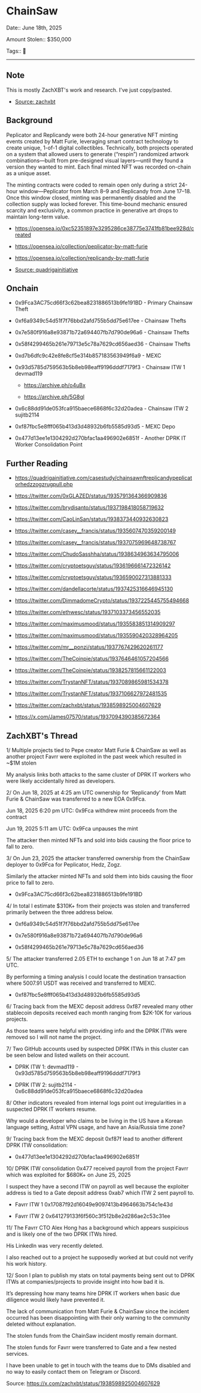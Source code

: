 # ChainSaw

Date:: June 18th, 2025

Amount Stolen:: $350,000

Tags:: 💼 


---


## Note

This is mostly ZachXBT's work and research. I've just copy/pasted.

- [Source: zachxbt](https://x.com/zachxbt/status/1938598925004607629)


## Background

Peplicator and Replicandy were both 24-hour generative NFT minting events created by Matt Furie, leveraging smart contract technology to create unique, 1-of-1 digital collectibles. Technically, both projects operated on a system that allowed users to generate (“respin”) randomized artwork combinations—built from pre-designed visual layers—until they found a version they wanted to mint. Each final minted NFT was recorded on-chain as a unique asset.

The minting contracts were coded to remain open only during a strict 24-hour window—Peplicator from March 8–9 and Replicandy from June 17–18. Once this window closed, minting was permanently disabled and the collection supply was locked forever. This time-bound mechanic ensured scarcity and exclusivity, a common practice in generative art drops to maintain long-term value.

- https://opensea.io/0xc52351897e3295286ce38775e3741fb81bee928d/created

- https://opensea.io/collection/peplicator-by-matt-furie

- https://opensea.io/collection/replicandy-by-matt-furie

- [Source: quadrigainitiative](https://quadrigainitiative.com/casestudy/chainsawnftreplicandypeplicatorhedzzogzrugpull.php)


## Onchain


- 0x9Fca3AC75cd66f3c62bea8231886513b9fe191BD - Primary Chainsaw Theft

- 0xf6a9349c54d51f7f76bbd2afd755b5dd75e617ee - Chainsaw Thefts

- 0x7e580f916a8e93871b72a694407fb7d790de96a6 - Chainsaw Thefts

- 0x58f4299465b261e79713e5c78a7629cd656aed36 - Chainsaw Thefts

- 0xd7b6dfc9c42e8fe8cf5e314b857183563949f6a9 - MEXC



- 0x93d5785d759563b5b8eb98eaff9196dddf7179f3 - Chainsaw ITW 1 devmad119
    
    - https://archive.ph/o4uBx
    
    - https://archive.ph/5G8gl

- 0x6c88dd91de053fca915baece6868f6c32d20adea - Chainsaw ITW 2 sujitb2114

- 0xf87fbc5e8fff065b413d3d48932b6fb5585d93d5 - MEXC Depo

- 0x477d13ee1e1304292d270bfac1aa496902e6851f - Another DPRK IT Worker Consolidation Point




## Further Reading



- https://quadrigainitiative.com/casestudy/chainsawnftreplicandypeplicatorhedzzogzrugpull.php

- https://twitter.com/0xGLAZED/status/1935791364366909836

- https://twitter.com/brydisanto/status/1937198418058719632

- https://twitter.com/CaoLinSan/status/1938373440932630823

- https://twitter.com/casey__francis/status/1935607470359200149

- https://twitter.com/casey__francis/status/1937075969648738767

- https://twitter.com/ChudoSasshha/status/1938634963634795006

- https://twitter.com/cryptoetsguy/status/1936196661472326142

- https://twitter.com/cryptoetsguy/status/1936590027313881333

- https://twitter.com/dandellacorte/status/1937425316646945130

- https://twitter.com/DimmadomeCrypto/status/1937225445755494668

- https://twitter.com/ethwesc/status/1937103373456552035

- https://twitter.com/maximusmood/status/1935583851314909297

- https://twitter.com/maximusmood/status/1935590420328964205

- https://twitter.com/mr__ponzi/status/1937767429620261177

- https://twitter.com/TheCoinpie/status/1937646461057204566

- https://twitter.com/TheCoinpie/status/1938257815661122003

- https://twitter.com/TrystanNFT/status/1937089865981534378

- https://twitter.com/TrystanNFT/status/1937106627972481535

- https://twitter.com/zachxbt/status/1938598925004607629

- https://x.com/James07570/status/1937094390385672364



## ZachXBT's Thread

1/  Multiple projects tied to Pepe creator Matt Furie & ChainSaw as well as another project Favrr were exploited in the past week which resulted in ~$1M stolen

My analysis links both attacks to the same cluster of DPRK IT workers who were likely accidentally hired as developers.

2/ On Jun 18, 2025 at 4:25 am UTC ownership for ‘Replicandy’ from Matt Furie & ChainSaw was transferred to a new EOA 0x9Fca.

Jun 18, 2025 6:20 pm UTC: 0x9Fca withdrew mint proceeds from the contract

Jun 19, 2025 5:11 am UTC: 0x9Fca unpauses the mint

The attacker then minted NFTs and sold into bids causing the floor price to fall to zero.

3/ On Jun 23, 2025 the attacker transferred ownership from the ChainSaw deployer to 0x9Fca for Peplicator, Hedz, Zogz.

Similarly the attacker minted NFTs and sold them into bids causing the floor price to fall to zero.

- 0x9Fca3AC75cd66f3c62bea8231886513b9fe191BD

4/ In total I estimate $310K+ from their projects was stolen and transferred primarily between the three address below. 

- 0xf6a9349c54d51f7f76bbd2afd755b5dd75e617ee

- 0x7e580f916a8e93871b72a694407fb7d790de96a6

- 0x58f4299465b261e79713e5c78a7629cd656aed36

5/ The attacker transferred 2.05 ETH to exchange 1 on Jun 18 at 7:47 pm UTC.

By performing a timing analysis I could locate the destination transaction where 5007.91 USDT was received and transferred to MEXC.

- 0xf87fbc5e8fff065b413d3d48932b6fb5585d93d5

6/ Tracing back from the MEXC deposit address 0xf87 revealed many other stablecoin deposits received each month ranging from $2K-10K for various projects.  

As those teams were helpful with providing info and the DPRK ITWs were removed so I will not name the project.

7/ Two GitHub accounts used by suspected DPRK ITWs in this cluster can be seen below and listed wallets on their account.  

- DPRK ITW 1: devmad119 - 0x93d5785d759563b5b8eb98eaff9196dddf7179f3

- DPRK ITW 2: sujitb2114 - 0x6c88dd91de053fca915baece6868f6c32d20adea

8/ Other indicators revealed from internal logs point out irregularities in a suspected DPRK IT workers resume. 

Why would a developer who claims to be living in the US have a Korean language setting, Astral VPN usage, and have an Asia/Russia time zone?

9/ Tracing back from the MEXC deposit 0xf87f lead to another different DPRK ITW consolidation: 

- 0x477d13ee1e1304292d270bfac1aa496902e6851f

10/ DPRK ITW consolidation 0x477 received payroll from the project Favrr which was exploited for $680K+ on June 25, 2025

I suspect they have a second ITW on payroll as well because the exploiter address is tied to a Gate deposit address 0xab7 which ITW 2 sent payroll to. 

- Favrr ITW 1 0x17087f92d16049e9097413b4964663b754c1e43d

- Favrr ITW 2 0x641279133f6f560c3f512b8e2d286ae2c53c31ee

11/ The Favrr CTO Alex Hong has a background which appears suspicious and is likely one of the two DPRK ITWs hired. 

His LinkedIn was very recently deleted. 

I also reached out to a project he supposedly worked at but could not verify his work history.

12/ Soon I plan to publish my stats on total payments being sent out to DPRK ITWs at companies/projects to provide insight into how bad it is. 

It’s depressing how many teams hire DPRK IT workers when basic due diligence would likely have prevented it.

The lack of communication from Matt Furie & ChainSaw since the incident occurred has been disappointing with their only warning to the community deleted without explanation. 

The stolen funds from the ChainSaw incident mostly remain dormant.

The stolen funds for Favrr were transferred to Gate and a few nested services. 

I have been unable to get in touch with the teams due to DMs disabled and no way to easily contact them on Telegram or Discord.

Source: https://x.com/zachxbt/status/1938598925004607629